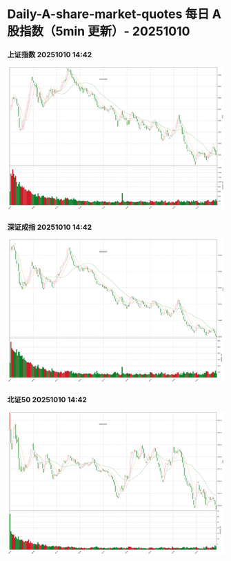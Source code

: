 
# Daily-A-share-market-quotes 每日 A 股指数（5min 更新）- 20251010

### 上证指数 20251010 14:42
![](./fig/2025/10/20251010-sh000001.png)

### 深证成指 20251010 14:42
![](./fig/2025/10/20251010-sz399001.png)

### 北证50 20251010 14:42
![](./fig/2025/10/20251010-bj899050.png)
